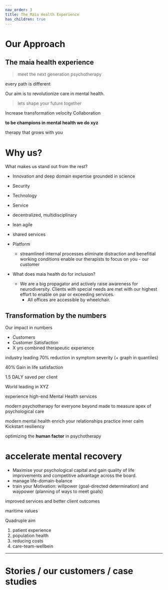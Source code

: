 ```yaml
---
nav_order: 3
title: The Maia Health Experience
has_children: true
---
```


# Our Approach

## The maia health experience
> meet the next generation psychotherapy

every path is different

Our aim is to revolutionize care in mental health.

> lets shape your future together

Increase transformation velocity
Collaboration

**to be champions in mental health we do xyz**

therapy that grows with you

# Why us?

What makes us stand out from the rest?
- Innovation and deep domain expertise grounded in science
- Security
- Technology
- Service
- decentralized, multidisciplinary
- lean agile
- shared services
- Platform
	- streamlined internal processes eliminate distraction and benefitial working conditions enable our therapists to focus on you - our customer

- What does maia health do for inclusion?
	- We are a big propagator and actively raise awareness for neurodiversity. Clients with special needs are met with our highest effort to enable on par or exceeding services.
		- All offices are accessible by wheelchair.

## Transformation by the numbers
Our impact in numbers
- Customers
- Customer Satisfaction
- X yrs combined therapeutic experience

industry leading 70%
reduction in symptom severity
(+ graph in quantiles)

40%
Gain in life satisfaction

1.5 DALY saved 
per client


World leading in XYZ

experience high-end Mental Health services

modern psychotherapy for everyone
beyond made to measure
apex of psychological care

modern mental health
enrich your relationships
practice inner calm
Kickstart resiliency

optimizing the **human factor** in psychotherapy


# accelerate mental recovery

- Maximise your psychological capital and gain quality of life improvements and competitive advantage across the board.
- manage life-domain-balance
- train your Motivation: willpower (goal-directed determination) and waypower (planning of ways to meet goals)

improved services and better client outcomes

maritime values

Quadruple aim
1. patient experience
2. population health
3. reducing costs
4. care-team-wellbein

---

# Stories / our customers / case studies
